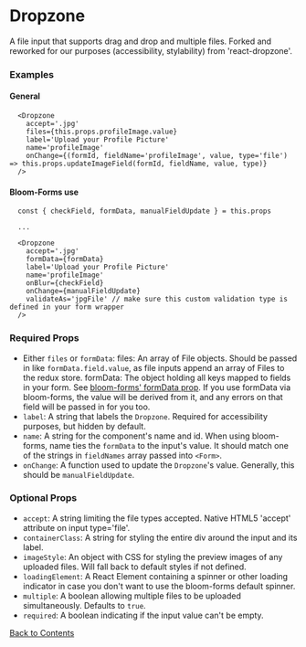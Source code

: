 # Dropzone
A file input that supports drag and drop and multiple files. Forked and reworked for our purposes (accessibility, stylability) from 'react-dropzone'.

### Examples
#### General
```
  <Dropzone
    accept='.jpg'
    files={this.props.profileImage.value}
    label='Upload your Profile Picture'
    name='profileImage'
    onChange={(formId, fieldName='profileImage', value, type='file') => this.props.updateImageField(formId, fieldName, value, type)}
  />
```

#### Bloom-Forms use
```
  const { checkField, formData, manualFieldUpdate } = this.props

  ...

  <Dropzone
    accept='.jpg'
    formData={formData}
    label='Upload your Profile Picture'
    name='profileImage'
    onBlur={checkField}
    onChange={manualFieldUpdate}
    validateAs='jpgFile' // make sure this custom validation type is defined in your form wrapper
  />
```

### Required Props
- Either `files` or `formData`:
  files: An array of File objects. Should be passed in like `formData.field.value`, as file inputs append an array of Files to the redux store.
  formData: The object holding all keys mapped to fields in your form. See [bloom-forms' formData prop](https://github.com/vineyard-bloom/bloom-forms/blob/master/docs/children-props.md). If you use formData via bloom-forms, the value will be derived from it, and any errors on that field will be passed in for you too.
- `label`:
  A string that labels the `Dropzone`. Required for accessibility purposes, but hidden by default.
- `name`:
  A string for the component's name and id. When using bloom-forms, name ties the `formData` to the input's value. It should match one of the strings in `fieldNames` array passed into `<Form>`.
- `onChange`:
  A function used to update the `Dropzone`'s value. Generally, this should be `manualFieldUpdate`.

### Optional Props
- `accept`:
  A string limiting the file types accepted. Native HTML5 'accept' attribute on input type='file'.
- `containerClass`:
  A string for styling the entire div around the input and its label.
- `imageStyle`:
  An object with CSS for styling the preview images of any uploaded files. Will fall back to default styles if not defined.
- `loadingElement`:
  A React Element containing a spinner or other loading indicator in case you don't want to use the bloom-forms default spinner.
- `multiple`:
  A boolean allowing multiple files to be uploaded simultaneously. Defaults to `true`.
- `required`:
  A boolean indicating if the input value can't be empty.

[Back to Contents](https://github.com/vineyard-bloom/bloom-inputs#contents)
